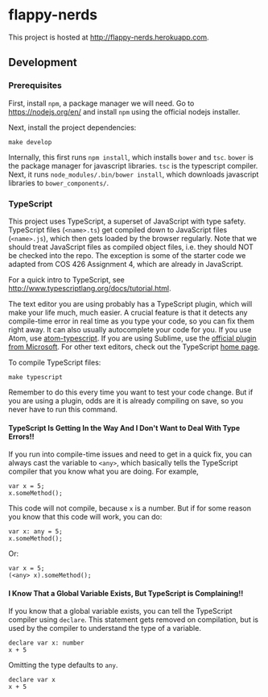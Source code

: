 # flappy-nerds
This project is hosted at http://flappy-nerds.herokuapp.com.

## Development
### Prerequisites
First, install `npm`, a package manager we will need. Go to https://nodejs.org/en/ and install `npm` using the official nodejs installer.

Next, install the project dependencies:
```
make develop
```

Internally, this first runs `npm install`, which installs `bower` and `tsc`. `bower` is the package manager for javascript libraries. `tsc` is the typescript compiler. Next, it runs `node_modules/.bin/bower install`, which downloads javascript libraries to `bower_components/`.


### TypeScript
This project uses TypeScript, a superset of JavaScript with type safety. TypeScript files (`<name>.ts`) get compiled down to JavaScript files (`<name>.js`), which then gets loaded by the browser regularly. Note that we should treat JavaScript files as compiled object files, i.e. they should NOT be checked into the repo. The exception is some of the starter code we adapted from COS 426 Assignment 4, which are already in JavaScript.

For a quick intro to TypeScript, see http://www.typescriptlang.org/docs/tutorial.html.

The text editor you are using probably has a TypeScript plugin, which will make your life much, much easier. A crucial feature is that it detects any compile-time error in real time as you type your code, so you can fix them right away. It can also usually autocomplete your code for you. If you use Atom, use [atom-typescript](https://atom.io/packages/atom-typescript). If you are using Sublime, use the [official plugin from Microsoft](https://github.com/Microsoft/TypeScript-Sublime-Plugin). For other text editors, check out the TypeScript [home page](http://www.typescriptlang.org/).

To compile TypeScript files:
```
make typescript
```

Remember to do this every time you want to test your code change. But if you are using a plugin, odds are it is already compiling on save, so you never have to run this command.

#### TypeScript Is Getting In the Way And I Don't Want to Deal With Type Errors!!

If you run into compile-time issues and need to get in a quick fix, you can always cast the variable to `<any>`, which basically tells the TypeScript compiler that you know what you are doing. For example,

```
var x = 5;
x.someMethod();
```

This code will not compile, because `x` is a number. But if for some reason you know that this code will work, you can do:

```
var x: any = 5;
x.someMethod();
```

Or:

```
var x = 5;
(<any> x).someMethod();
```

#### I Know That a Global Variable Exists, But TypeScript is Complaining!!
If you know that a global variable exists, you can tell the TypeScript compiler using `declare`. This statement gets removed on compilation, but is used by the compiler to understand the type of a variable.

```
declare var x: number
x + 5
```

Omitting the type defaults to `any`.
```
declare var x
x + 5
```
